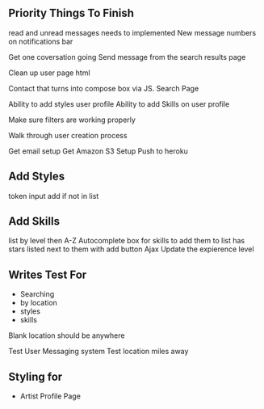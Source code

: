 Priority Things To Finish
-----------------------------
read and unread messages needs to implemented
New message numbers on notifications bar

Get one coversation going
Send message from the search results page

Clean up user page html

Contact that turns into compose box via JS. Search Page

Ability to add styles user profile
Ability to add Skills on user profile

Make sure filters are working properly

Walk through user creation process

Get email setup
Get Amazon S3 Setup
Push to heroku



Add Styles
----------
token input
add if not in list

Add Skills
----------
list by level then A-Z
Autocomplete box for skills to add them to list
has stars listed next to them with add button
Ajax Update the expierence level

Writes Test For
--------------
* Searching
* by location
* styles
* skills

Blank location should be anywhere

Test User Messaging system
Test location miles away

Styling for 
-----------
* Artist Profile Page


